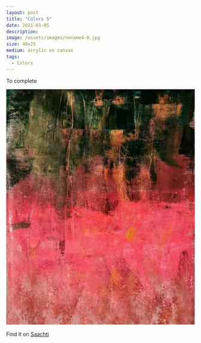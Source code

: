 ```yaml
---
layout: post
title: "Colors 5"
date: 2021-01-05
description: 
image: /assets/images/noname4-0.jpg
size: 40x25
medium: acrylic on canvas
tags:
  - Colors
---
```


To complete

<p align="center">
  <img src="/assets/images/noname4-0.jpg" />
</p>

Find it on [Saachti](https://www.saatchiart.com/art/Painting-Blue-motion-1/1696819/8043051/view)
